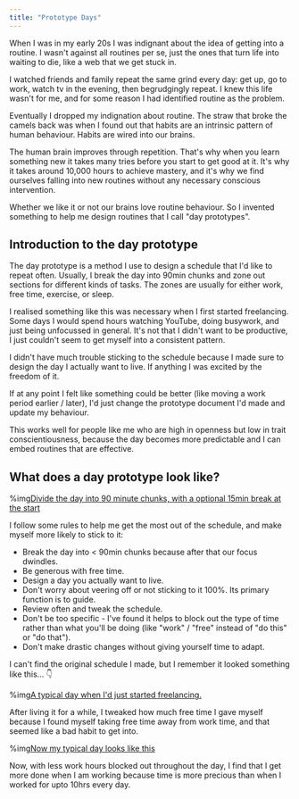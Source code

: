 ```yaml
---
title: "Prototype Days"
---
```

When I was in my early 20s I was indignant about the idea of getting into a routine. I wasn't against all routines per se, just the ones that turn life into waiting to die, like a web that we get stuck in.

I watched friends and family repeat the same grind every day: get up, go to work, watch tv in the evening, then begrudgingly repeat. I knew this life wasn't for me, and for some reason I had identified routine as the problem.

Eventually I dropped my indignation about routine. The straw that broke the camels back was when I found out that habits are an intrinsic pattern of human behaviour. Habits are wired into our brains.

The human brain improves through repetition. That's why when you learn something new it takes many tries before you start to get good at it. It's why it takes around 10,000 hours to achieve mastery, and it's why we find ourselves falling into new routines without any necessary conscious intervention.

Whether we like it or not our brains love routine behaviour. So I invented something to help me design routines that I call "day prototypes".

## Introduction to the day prototype
The day prototype is a method I use to design a schedule that I'd like to repeat often. Usually, I break the day into 90min chunks and zone out sections for different kinds of tasks. The zones are usually for either work, free time, exercise, or sleep.

I realised something like this was necessary when I first started freelancing. Some days I would spend hours watching YouTube, doing busywork, and just being unfocussed in general. It's not that I didn't want to be productive, I just couldn't seem to get myself into a consistent pattern.

I didn't have much trouble sticking to the schedule because I made sure to design the day I actually want to live. If anything I was excited by the freedom of it.

If at any point I felt like something could be better (like moving a work period earlier / later), I'd just change the prototype document I'd made and update my behaviour.

This works well for people like me who are high in openness but low in trait conscientiousness, because the day becomes more predictable and I can embed routines that are effective.

## What does a day prototype look like?

%img[Divide the day into 90 minute chunks, with a optional 15min break at the start](https://a.nosaj.io/proto-day/day-90mins.png)

I follow some rules to help me get the most out of the schedule, and make myself more likely to stick to it:

- Break the day into < 90min chunks because after that our focus dwindles.
- Be generous with free time.
- Design a day you actually want to live.
- Don't worry about veering off or not sticking to it 100%. Its primary function is to guide.
- Review often and tweak the schedule.  
- Don't be too specific - I've found it helps to block out the type of time rather than what you'll be doing (like "work" / "free" instead of "do this" or "do that").
- Don't make drastic changes without giving yourself time to adapt.

I can't find the original schedule I made, but I remember it looked something like this... 👇

%img[A typical day when I'd just started freelancing.](https://a.nosaj.io/proto-day/day-past-example.png)

After living it for a while, I tweaked how much free time I gave myself because I found myself taking free time away from work time, and that seemed like a bad habit to get into.

%img[Now my typical day looks like this](https://a.nosaj.io/proto-day/day-typical-example.png)

Now, with less work hours blocked out throughout the day, I find that I get more done when I am working because time is more precious than when I worked for upto 10hrs every day.

